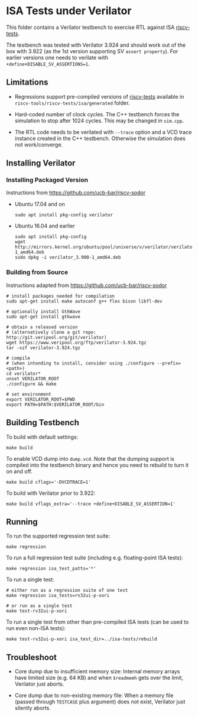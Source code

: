 ISA Tests under Verilator
=========================

This folder contains a Verilator testbench to exercise RTL against ISA
[riscv-tests](https://github.com/riscv/riscv-tests).

The testbench was tested with Verilator 3.924 and should work out of the box
with 3.922 (as the 1st version supporting SV `assert property`). For earlier
versions one needs to verilate with `+define+DISABLE_SV_ASSERTIONS=1`.

Limitations
-----------

- Regressions support pre-compiled versions of [riscv-tests](https://github.com/riscv/riscv-tests)
  available in `riscv-tools/riscv-tests/isa/generated` folder.

- Hard-coded number of clock cycles. The C++ testbench forces the simulation
  to stop after 1024 cycles. This may be changed in `sim.cpp`.

- The RTL code needs to be verilated with `--trace` option and a VCD trace
  instance created in the C++ testbench. Otherwise the simulation does not
  work/converge.

Installing Verilator
--------------------

### Installing Packaged Version ###

Instructions from https://github.com/ucb-bar/riscv-sodor

- Ubuntu 17.04 and on

      sudo apt install pkg-config verilator
      
- Ubuntu 16.04 and earlier

      sudo apt install pkg-config
      wget http://mirrors.kernel.org/ubuntu/pool/universe/v/verilator/verilator_3.900-1_amd64.deb
      sudo dpkg -i verilator_3.900-1_amd64.deb

### Building from Source ###

Instructions adapted from https://github.com/ucb-bar/riscv-sodor

    # install packages needed for compilation
    sudo apt-get install make autoconf g++ flex bison libfl-dev
    
    # optionally install GtkWave
    sudo apt-get install gtkwave
    
    # obtain a released version
    # (alternatively clone a git repo: http://git.veripool.org/git/verilator)
    wget https://www.veripool.org/ftp/verilator-3.924.tgz
    tar -xzf verilator-3.924.tgz
    
    # compile
    # (when intending to install, consider using ./configure --prefix=<path>)
    cd verilator*
    unset VERILATOR_ROOT
    ./configure && make
    
    # set environment
    export VERILATOR_ROOT=$PWD
    export PATH=$PATH:$VERILATOR_ROOT/bin

Building Testbench
------------------

To build with default settings:

    make build

To enable VCD dump into `dump.vcd`. Note that the dumping support is compiled
into the testbench binary and hence you need to rebuild to turn it on and off.

    make build cflags='-DVCDTRACE=1'

To build with Verilator prior to 3.922:

    make build vflags_extra='--trace +define+DISABLE_SV_ASSERTION=1'

Running
-------

To run the supported regression test suite:

    make regression

To run a full regression test suite (including e.g. floating-point ISA tests):

    make regression isa_test_patts='*'

To run a single test:

    # either run as a regression suite of one test
    make regression isa_tests=rv32ui-p-xori
    
    # or run as a single test
    make test-rv32ui-p-xori

To run a single test from other than pre-compiled ISA tests (can be used to
run even non-ISA tests):

    make test-rv32ui-p-xori isa_test_dir=../isa-tests/rebuild

Troubleshoot
------------

- Core dump due to insufficient memory size: Internal memory arrays have limited size
  (e.g. 64 KB) and when `$readmemh` gets over the limit, Verilator just aborts.

- Core dump due to non-existing memory file: When a memory file (passed through
  `TESTCASE` plus argument) does not exist, Verilator just silently aborts.

